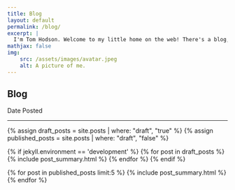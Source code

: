 ```yaml
---
title: Blog
layout: default
permalink: /blog/
excerpt: |
  I'm Tom Hodson. Welcome to my little home on the web! There's a blog, a cv and some projects to look at.
mathjax: false
img:
    src: /assets/images/avatar.jpeg
    alt: A picture of me.
---
```

<section class="title-date-container">
    <h1 class = "highlights">Blog</h1>
    <span class="dt-label">Date Posted</span>
</section>
<hr class="heading">

{% assign draft_posts = site.posts | where: "draft", "true" %}
{% assign published_posts = site.posts | where: "draft", "false" %}

{% if jekyll.environment == 'development' %}
{% for post in draft_posts %}
{% include post_summary.html %}
{% endfor %}
{% endif %}

{% for post in published_posts limit:5 %}
{% include post_summary.html %}
{% endfor %}